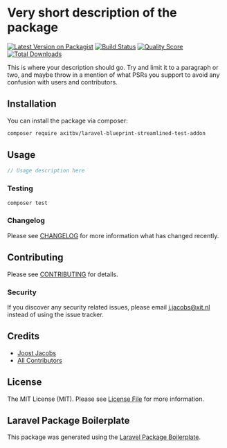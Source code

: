 # Very short description of the package

[![Latest Version on Packagist](https://img.shields.io/packagist/v/axitbv/laravel-blueprint-streamlined-test-addon.svg?style=flat-square)](https://packagist.org/packages/axitbv/laravel-blueprint-streamlined-test-addon)
[![Build Status](https://img.shields.io/travis/axitbv/laravel-blueprint-streamlined-test-addon/master.svg?style=flat-square)](https://travis-ci.org/axitbv/laravel-blueprint-streamlined-test-addon)
[![Quality Score](https://img.shields.io/scrutinizer/g/axitbv/laravel-blueprint-streamlined-test-addon.svg?style=flat-square)](https://scrutinizer-ci.com/g/axitbv/laravel-blueprint-streamlined-test-addon)
[![Total Downloads](https://img.shields.io/packagist/dt/axitbv/laravel-blueprint-streamlined-test-addon.svg?style=flat-square)](https://packagist.org/packages/axitbv/laravel-blueprint-streamlined-test-addon)

This is where your description should go. Try and limit it to a paragraph or two, and maybe throw in a mention of what PSRs you support to avoid any confusion with users and contributors.

## Installation

You can install the package via composer:

```bash
composer require axitbv/laravel-blueprint-streamlined-test-addon
```

## Usage

``` php
// Usage description here
```

### Testing

``` bash
composer test
```

### Changelog

Please see [CHANGELOG](CHANGELOG.md) for more information what has changed recently.

## Contributing

Please see [CONTRIBUTING](CONTRIBUTING.md) for details.

### Security

If you discover any security related issues, please email j.jacobs@xit.nl instead of using the issue tracker.

## Credits

- [Joost Jacobs](https://github.com/axitbv)
- [All Contributors](../../contributors)

## License

The MIT License (MIT). Please see [License File](LICENSE.md) for more information.

## Laravel Package Boilerplate

This package was generated using the [Laravel Package Boilerplate](https://laravelpackageboilerplate.com).